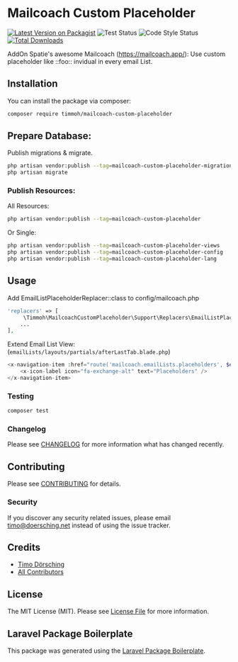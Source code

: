 # Mailcoach Custom Placeholder
[![Latest Version on Packagist](https://img.shields.io/packagist/v/timmoh/mailcoach-custom-placeholder.svg?style=flat-square)](https://packagist.org/packages/timmoh/mailcoach-custom-placeholder)
![Test Status](https://img.shields.io/github/workflow/status/timmoh/mailcoach-custom-placeholder/run-tests?label=tests)
![Code Style Status](https://img.shields.io/github/workflow/status/timmoh/mailcoach-custom-placeholder/Check%20&%20fix%20styling?label=code%20style)
[![Total Downloads](https://img.shields.io/packagist/dt/timmoh/mailcoach-custom-placeholder.svg?style=flat-square)](https://packagist.org/packages/timmoh/mailcoach-custom-placeholder)

AddOn Spatie's awesome Mailcoach (https://mailcoach.app/): Use custom placeholder like ::foo:: invidual in every email List.

## Installation

You can install the package via composer:

```bash
composer require timmoh/mailcoach-custom-placeholder
```
## Prepare Database:
Publish migrations & migrate.

```bash
php artisan vendor:publish --tag=mailcoach-custom-placeholder-migrations
php artisan migrate
```

### Publish Resources:
All Resources:
```bash
php artisan vendor:publish --tag=mailcoach-custom-placeholder
```
Or Single:
```bash
php artisan vendor:publish --tag=mailcoach-custom-placeholder-views
php artisan vendor:publish --tag=mailcoach-custom-placeholder-config
php artisan vendor:publish --tag=mailcoach-custom-placeholder-lang
```

## Usage

Add EmailListPlaceholderReplacer::class to config/mailcoach.php
```php
'replacers' => [
     \Timmoh\MailcoachCustomPlaceholder\Support\Replacers\EmailListPlaceholderReplacer::class,
    ...
],
```

Extend Email List View:
(```emailLists/layouts/partials/afterLastTab.blade.php```)
```php
<x-navigation-item :href="route('mailcoach.emailLists.placeholders', $emailList)">
    <x-icon-label icon="fa-exchange-alt" text="Placeholders" />
</x-navigation-item>
```

### Testing

``` bash
composer test
```

### Changelog

Please see [CHANGELOG](CHANGELOG.md) for more information what has changed recently.

## Contributing

Please see [CONTRIBUTING](CONTRIBUTING.md) for details.

### Security

If you discover any security related issues, please email timo@doersching.net instead of using the issue tracker.

## Credits

- [Timo Dörsching](https://github.com/timmoh)
- [All Contributors](../../contributors)

## License

The MIT License (MIT). Please see [License File](LICENSE.md) for more information.

## Laravel Package Boilerplate

This package was generated using the [Laravel Package Boilerplate](https://laravelpackageboilerplate.com).

